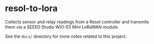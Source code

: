 # resol-to-lora
Collects sensor and relay readings from a Resol controller and transmits them via a SEEED Studio WIO-E5 Mini LoRaWAN module.

See the `docs/` directory for more notes related to this project.
